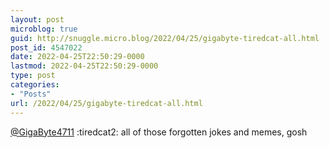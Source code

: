 ```yaml
---
layout: post
microblog: true
guid: http://snuggle.micro.blog/2022/04/25/gigabyte-tiredcat-all.html
post_id: 4547022
date: 2022-04-25T22:50:29-0000
lastmod: 2022-04-25T22:50:29-0000
type: post
categories:
- "Posts"
url: /2022/04/25/gigabyte-tiredcat-all.html
---
```

<p><span class="h-card" translate="no"><a href="https://whitespashe.uk/@GigaByte4711" class="u-url mention">@<span>GigaByte4711</span></a></span> :tiredcat2: all of those forgotten jokes and memes, gosh</p>
